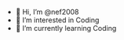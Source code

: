 - 👋 Hi, I’m @nef2008
- 👀 I’m interested in Coding
- 🌱 I’m currently learning Coding

<!---
nef2008/nef2008 is a ✨ special ✨ repository because its `README.md` (this file) appears on your GitHub profile.
You can click the Preview link to take a look at your changes.
--->
